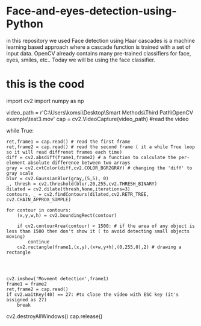 # Face-and-eyes-detection-using-Python
in this repository we used Face detection using Haar cascades is a machine learning based approach where a cascade function is trained with a set of input data. OpenCV already contains many pre-trained classifiers for face, eyes, smiles, etc.. Today we will be using the face classifier.
# this is the cood
import cv2
import numpy as np

video_path = r'C:\Users\komsi\Desktop\Smart Methods\Third Path\OpenCV example\test3.mov'
cap = cv2.VideoCapture(video_path) #read the video


while True:
    
    ret,frame1 = cap.read() # read the first frame
    ret,frame2 = cap.read() # read the second frame ( it a while True loop so it will read diffrenet frames each time)
    diff = cv2.absdiff(frame1,frame2) # a function to calculate the per-element absolute difference between two arrays
    gray = cv2.cvtColor(diff,cv2.COLOR_BGR2GRAY) # changing the 'diff' to gray scale
    blur = cv2.GaussianBlur(gray,(5,5), 0)
    _, thresh = cv2.threshold(blur,20,255,cv2.THRESH_BINARY)
    dilated = cv2.dilate(thresh,None,iterations=3)
    contours, _ = cv2.findContours(dilated,cv2.RETR_TREE, cv2.CHAIN_APPROX_SIMPLE)

    for contour in contours:
        (x,y,w,h) = cv2.boundingRect(contour)

        if cv2.contourArea(contour) < 1500: # if the area of any object is less than 1500 then don't show it ( to avoid detecting small objects moving)
            continue
        cv2.rectangle(frame1,(x,y),(x+w,y+h),(0,255,0),2) # drawing a rectangle




    cv2.imshow('Movment detection',frame1)
    frame1 = frame2
    ret,frame2 = cap.read()
    if cv2.waitKey(40) == 27: #to close the video with ESC key (it's assigned as 27)
        break

cv2.destroyAllWindows()
cap.release()
